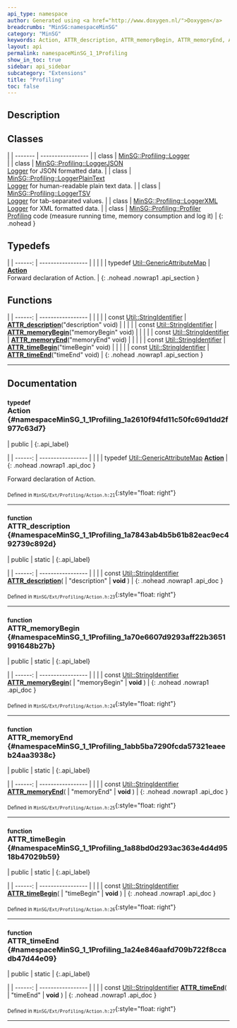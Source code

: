 ```yaml
---
api_type: namespace
author: Generated using <a href="http://www.doxygen.nl/">Doxygen</a>
breadcrumbs: "MinSG:namespaceMinSG"
category: "MinSG"
keywords: Action, ATTR_description, ATTR_memoryBegin, ATTR_memoryEnd, ATTR_timeBegin, ATTR_timeEnd
layout: api
permalink: namespaceMinSG_1_1Profiling
show_in_toc: true
sidebar: api_sidebar
subcategory: "Extensions"
title: "Profiling"
toc: false
---
```


## Description





## Classes

|
| ------- | ----------------- |
| class | [MinSG::Profiling::Logger](classMinSG_1_1Profiling_1_1Logger) <br/>  |
| class | [MinSG::Profiling::LoggerJSON](classMinSG_1_1Profiling_1_1LoggerJSON) <br/> [Logger](classMinSG_1_1Profiling_1_1Logger) for JSON formatted data. |
| class | [MinSG::Profiling::LoggerPlainText](classMinSG_1_1Profiling_1_1LoggerPlainText) <br/> [Logger](classMinSG_1_1Profiling_1_1Logger) for human-readable plain text data. |
| class | [MinSG::Profiling::LoggerTSV](classMinSG_1_1Profiling_1_1LoggerTSV) <br/> [Logger](classMinSG_1_1Profiling_1_1Logger) for tab-separated values. |
| class | [MinSG::Profiling::LoggerXML](classMinSG_1_1Profiling_1_1LoggerXML) <br/> [Logger](classMinSG_1_1Profiling_1_1Logger) for XML formatted data. |
| class | [MinSG::Profiling::Profiler](classMinSG_1_1Profiling_1_1Profiler) <br/> [Profiling](namespaceMinSG_1_1Profiling) code (measure running time, memory consumption and log it) |
{: .nohead }


## Typedefs

|
| ------: | ----------------- |
|  | |
| typedef [Util::GenericAttributeMap](classUtil_1_1GenericAttributeMap) | **[Action](#namespaceMinSG_1_1Profiling_1a2610f94fd11c50fc69d1dd2f977c63d7)**  <br/> Forward declaration of Action. |
{: .nohead .nowrap1 .api_section }


## Functions

|
| ------: | ----------------- |
|  | |
| const [Util::StringIdentifier](classUtil_1_1StringIdentifier) | **[ATTR_description](#namespaceMinSG_1_1Profiling_1a7843ab4b5b61b82eac9ec492739c892d)**("description" void) |
|  | |
| const [Util::StringIdentifier](classUtil_1_1StringIdentifier) | **[ATTR_memoryBegin](#namespaceMinSG_1_1Profiling_1a70e6607d9293aff22b3651991648b27b)**("memoryBegin" void) |
|  | |
| const [Util::StringIdentifier](classUtil_1_1StringIdentifier) | **[ATTR_memoryEnd](#namespaceMinSG_1_1Profiling_1abb5ba7290fcda57321eaeeb24aa3938c)**("memoryEnd" void) |
|  | |
| const [Util::StringIdentifier](classUtil_1_1StringIdentifier) | **[ATTR_timeBegin](#namespaceMinSG_1_1Profiling_1a88bd0d293ac363e4d4d9518b47029b59)**("timeBegin" void) |
|  | |
| const [Util::StringIdentifier](classUtil_1_1StringIdentifier) | **[ATTR_timeEnd](#namespaceMinSG_1_1Profiling_1a24e846aafd709b722f8ccadb47d44e09)**("timeEnd" void) |
{: .nohead .nowrap1 .api_section }


-------------------------------------------------------------------

## Documentation

### <small>typedef</small><br/> Action {#namespaceMinSG_1_1Profiling_1a2610f94fd11c50fc69d1dd2f977c63d7}

| public |
{:.api_label}

|
| ------: | ----------------- |
|  |
| typedef [Util::GenericAttributeMap](classUtil_1_1GenericAttributeMap) **[Action](#namespaceMinSG_1_1Profiling_1a2610f94fd11c50fc69d1dd2f977c63d7)**  |
{: .nohead .nowrap1 .api_doc }

Forward declaration of Action.





<sub>Defined in `MinSG/Ext/Profiling/Action.h:21`</sub>{:style="float: right"}

-------------------------------------------------------------------

### <small>function</small><br/> ATTR_description {#namespaceMinSG_1_1Profiling_1a7843ab4b5b61b82eac9ec492739c892d}

| public | static |
{:.api_label}

|
| ------: | ----------------- |
|  |
| const [Util::StringIdentifier](classUtil_1_1StringIdentifier) **[ATTR_description](#namespaceMinSG_1_1Profiling_1a7843ab4b5b61b82eac9ec492739c892d)**( | "description" | **void** ) |
{: .nohead .nowrap1 .api_doc }





<sub>Defined in `MinSG/Ext/Profiling/Action.h:23`</sub>{:style="float: right"}

-------------------------------------------------------------------

### <small>function</small><br/> ATTR_memoryBegin {#namespaceMinSG_1_1Profiling_1a70e6607d9293aff22b3651991648b27b}

| public | static |
{:.api_label}

|
| ------: | ----------------- |
|  |
| const [Util::StringIdentifier](classUtil_1_1StringIdentifier) **[ATTR_memoryBegin](#namespaceMinSG_1_1Profiling_1a70e6607d9293aff22b3651991648b27b)**( | "memoryBegin" | **void** ) |
{: .nohead .nowrap1 .api_doc }





<sub>Defined in `MinSG/Ext/Profiling/Action.h:24`</sub>{:style="float: right"}

-------------------------------------------------------------------

### <small>function</small><br/> ATTR_memoryEnd {#namespaceMinSG_1_1Profiling_1abb5ba7290fcda57321eaeeb24aa3938c}

| public | static |
{:.api_label}

|
| ------: | ----------------- |
|  |
| const [Util::StringIdentifier](classUtil_1_1StringIdentifier) **[ATTR_memoryEnd](#namespaceMinSG_1_1Profiling_1abb5ba7290fcda57321eaeeb24aa3938c)**( | "memoryEnd" | **void** ) |
{: .nohead .nowrap1 .api_doc }





<sub>Defined in `MinSG/Ext/Profiling/Action.h:25`</sub>{:style="float: right"}

-------------------------------------------------------------------

### <small>function</small><br/> ATTR_timeBegin {#namespaceMinSG_1_1Profiling_1a88bd0d293ac363e4d4d9518b47029b59}

| public | static |
{:.api_label}

|
| ------: | ----------------- |
|  |
| const [Util::StringIdentifier](classUtil_1_1StringIdentifier) **[ATTR_timeBegin](#namespaceMinSG_1_1Profiling_1a88bd0d293ac363e4d4d9518b47029b59)**( | "timeBegin" | **void** ) |
{: .nohead .nowrap1 .api_doc }





<sub>Defined in `MinSG/Ext/Profiling/Action.h:26`</sub>{:style="float: right"}

-------------------------------------------------------------------

### <small>function</small><br/> ATTR_timeEnd {#namespaceMinSG_1_1Profiling_1a24e846aafd709b722f8ccadb47d44e09}

| public | static |
{:.api_label}

|
| ------: | ----------------- |
|  |
| const [Util::StringIdentifier](classUtil_1_1StringIdentifier) **[ATTR_timeEnd](#namespaceMinSG_1_1Profiling_1a24e846aafd709b722f8ccadb47d44e09)**( | "timeEnd" | **void** ) |
{: .nohead .nowrap1 .api_doc }





<sub>Defined in `MinSG/Ext/Profiling/Action.h:27`</sub>{:style="float: right"}

-------------------------------------------------------------------

